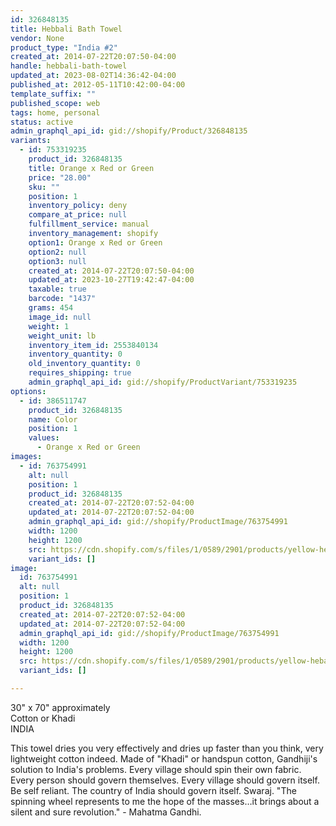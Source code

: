 ```yaml
---
id: 326848135
title: Hebbali Bath Towel
vendor: None
product_type: "India #2"
created_at: 2014-07-22T20:07:50-04:00
handle: hebbali-bath-towel
updated_at: 2023-08-02T14:36:42-04:00
published_at: 2012-05-11T10:42:00-04:00
template_suffix: ""
published_scope: web
tags: home, personal
status: active
admin_graphql_api_id: gid://shopify/Product/326848135
variants:
  - id: 753319235
    product_id: 326848135
    title: Orange x Red or Green
    price: "28.00"
    sku: ""
    position: 1
    inventory_policy: deny
    compare_at_price: null
    fulfillment_service: manual
    inventory_management: shopify
    option1: Orange x Red or Green
    option2: null
    option3: null
    created_at: 2014-07-22T20:07:50-04:00
    updated_at: 2023-10-27T19:42:47-04:00
    taxable: true
    barcode: "1437"
    grams: 454
    image_id: null
    weight: 1
    weight_unit: lb
    inventory_item_id: 2553840134
    inventory_quantity: 0
    old_inventory_quantity: 0
    requires_shipping: true
    admin_graphql_api_id: gid://shopify/ProductVariant/753319235
options:
  - id: 386511747
    product_id: 326848135
    name: Color
    position: 1
    values:
      - Orange x Red or Green
images:
  - id: 763754991
    alt: null
    position: 1
    product_id: 326848135
    created_at: 2014-07-22T20:07:52-04:00
    updated_at: 2014-07-22T20:07:52-04:00
    admin_graphql_api_id: gid://shopify/ProductImage/763754991
    width: 1200
    height: 1200
    src: https://cdn.shopify.com/s/files/1/0589/2901/products/yellow-hebali-towel.jpeg?v=1406074072
    variant_ids: []
image:
  id: 763754991
  alt: null
  position: 1
  product_id: 326848135
  created_at: 2014-07-22T20:07:52-04:00
  updated_at: 2014-07-22T20:07:52-04:00
  admin_graphql_api_id: gid://shopify/ProductImage/763754991
  width: 1200
  height: 1200
  src: https://cdn.shopify.com/s/files/1/0589/2901/products/yellow-hebali-towel.jpeg?v=1406074072
  variant_ids: []

---
```


30" x 70" approximately  
Cotton or Khadi  
INDIA

This towel dries you very effectively and dries up faster than you think, very lightweight cotton indeed. Made of "Khadi" or handspun cotton, Gandhiji's solution to India's problems. Every village should spin their own fabric. Every person should govern themselves. Every village should govern itself. Be self reliant. The country of India should govern itself. Swaraj. "The spinning wheel represents to me the hope of the masses…it brings about a silent and sure revolution." - Mahatma Gandhi.